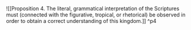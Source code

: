 ![[Proposition 4. The literal, grammatical interpretation of the Scriptures must (connected with the figurative, tropical, or rhetorical) be observed in order to obtain a correct understanding of this kingdom.]] ^p4